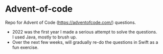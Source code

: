 # Advent-of-code
Repo for Advent of Code (https://adventofcode.com/) questions.

- 2022 was the first year I made a serious attempt to solve the questions. I used Java, mostly to brush up.
- Over the next few weeks, will gradually re-do the questions in Swift as a fun exercise.

